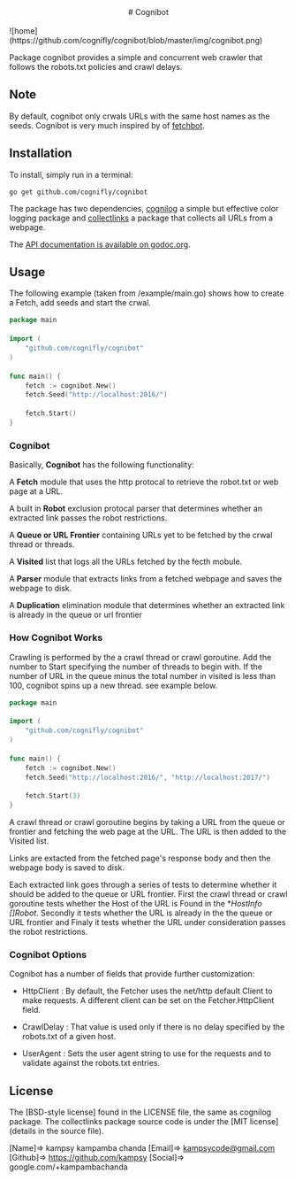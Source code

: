 <div style="width: 100%;" align="center">
# Cognibot
</div>
<br>
![home](https://github.com/cognifly/cognibot/blob/master/img/cognibot.png)

Package cognibot provides a simple and concurrent web crawler that follows the robots.txt
policies and crawl delays.

## Note
By default, cognibot only crwals URLs with the same host names as the seeds.
Cognibot is very much inspired by of [fetchbot](https://github.com/PuerkitoBio/fetchbot).


## Installation

To install, simply run in a terminal:

    go get github.com/cognifly/cognibot

The package has two dependencies, [cognilog](https://github.com/cognifly/cognilog) a simple but 
effective color logging package and [collectlinks](https://github.com/kampsy/collectlinks) a 
package that collects all URLs from a webpage. 

The [API documentation is available on godoc.org](http://godoc.org/github.com/cognifly/cognibot).

## Usage

The following example (taken from /example/main.go) shows how to create a Fetch, add seeds and
start the crwal. 

```go
package main

import (
	"github.com/cognifly/cognibot"
)

func main() {
	fetch := cognibot.New()
	fetch.Seed("http://localhost:2016/")

	fetch.Start()
}
```


### Cognibot

Basically, **Cognibot** has the following functionality:

A **Fetch** module that uses the http protocal to retrieve the robot.txt or 
web page at a URL.

A built in **Robot** exclusion protocal parser that determines whether an extracted 
link passes the robot restrictions.

A **Queue or URL Frontier** containing URLs yet to be fetched by the crwal thread or 
threads.

A **Visited** list that logs all the URLs fetched by the fecth mobule.

A **Parser** module that extracts links from a fetched webpage and saves the webpage to 
disk.

A **Duplication** elimination module that determines whether an extracted link is already 
in the queue or url frontier 


### How Cognibot Works

Crawling is performed by the a crawl thread or crawl goroutine. Add the number to Start 
specifying the number of threads to begin with. If the number of URL in the queue minus 
the total number in visited is less than 100, cognibot spins up a new thread. see example below.

```go
package main

import (
	"github.com/cognifly/cognibot"
)

func main() {
	fetch := cognibot.New()
	fetch.Seed("http://localhost:2016/", "http://localhost:2017/")

	fetch.Start(3)
}
```
A crawl thread or crawl goroutine begins by taking a URL from the queue or frontier and 
fetching the web page at the URL. The URL is then added to the Visited list.

Links are extacted from the fetched page's response body and then the webpage body 
is saved to disk.

Each extracted link goes through a series of tests to determine whether it should 
be added to the queue or URL frontier. First the crawl thread or crawl goroutine tests 
whether the Host of the URL is Found in the **HostInfo []*Robot**. Secondly it tests 
whether the URL is already in the the queue or URL frontier and Finaly it tests whether the URL 
under consideration passes the robot restrictions.


### Cognibot Options

Cognibot has a number of fields that provide further customization:

* HttpClient : By default, the Fetcher uses the net/http default Client to make requests. A
different client can be set on the Fetcher.HttpClient field.

* CrawlDelay : That value is used only if there is no delay specified
by the robots.txt of a given host.

* UserAgent : Sets the user agent string to use for the requests and to validate
against the robots.txt entries.


## License

The [BSD-style license] found in the LICENSE file, the same as cognilog package. 
The collectlinks package source code is under the [MIT license] (details in
the source file).

[Name]=> kampsy kampamba chanda
[Email]=> kampsycode@gmail.com
[Github]=> https://github.com/kampsy
[Social]=> google.com/+kampambachanda
